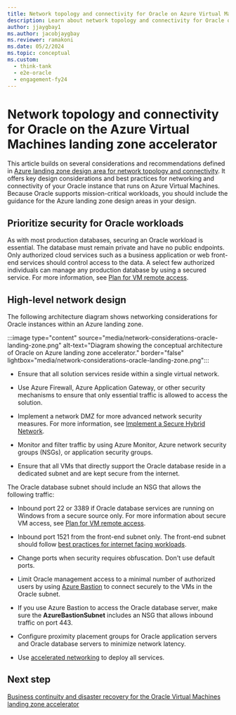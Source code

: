 ```yaml
---
title: Network topology and connectivity for Oracle on Azure Virtual Machines
description: Learn about network topology and connectivity for Oracle on Azure Virtual Machines.
author: jjaygbay1
ms.author: jacobjaygbay
ms.reviewer: ramakoni
ms.date: 05/2/2024
ms.topic: conceptual
ms.custom: 
  - think-tank
  - e2e-oracle
  - engagement-fy24
---
```


# Network topology and connectivity for Oracle on the Azure Virtual Machines landing zone accelerator

This article builds on several considerations and recommendations defined in [Azure landing zone design area for network topology and connectivity](../../ready/landing-zone/design-area/network-topology-and-connectivity.md). It offers key design considerations and best practices for networking and connectivity of your Oracle instance that runs on Azure Virtual Machines. Because Oracle supports mission-critical workloads, you should include the guidance for the Azure landing zone design areas in your design.

## Prioritize security for Oracle workloads

As with most production databases, securing an Oracle workload is essential. The database must remain private and have no public endpoints. Only authorized cloud services such as a business application or web front-end services should control access to the data. A select few authorized individuals can manage any production database by using a secured service. For more information, see [Plan for VM remote access](../../ready/azure-best-practices/plan-for-virtual-machine-remote-access.md).

## High-level network design

The following architecture diagram shows networking considerations for Oracle instances within an Azure landing zone.

:::image type="content" source="media/network-considerations-oracle-landing-zone.png" alt-text="Diagram showing the conceptual architecture of Oracle on Azure landing zone accelerator." border="false" lightbox="media/network-considerations-oracle-landing-zone.png":::

- Ensure that all solution services reside within a single virtual network.

- Use Azure Firewall, Azure Application Gateway, or other security mechanisms to ensure that only essential traffic is allowed to access the solution.

- Implement a network DMZ for more advanced network security measures. For more information, see [Implement a Secure Hybrid Network](/azure/architecture/reference-architectures/dmz/secure-vnet-dmz).

- Monitor and filter traffic by using Azure Monitor, Azure network security groups (NSGs), or application security groups.

- Ensure that all VMs that directly support the Oracle database reside in a dedicated subnet and are kept secure from the internet.

The Oracle database subnet should include an NSG that allows the following traffic:

- Inbound port 22 or 3389 if Oracle database services are running on Windows from a secure source only. For more information about secure VM access, see [Plan for VM remote access](../../ready/azure-best-practices/plan-for-virtual-machine-remote-access.md).

- Inbound port 1521 from the front-end subnet only. The front-end subnet should follow [best practices for internet facing workloads](/events/azure-iaas-day-2021-best-practices-securing-internet-facing-cloud-architecture-azure).

- Change ports when security requires obfuscation. Don't use default ports.

- Limit Oracle management access to a minimal number of authorized users by using [Azure Bastion](/azure/bastion/) to connect securely to the VMs in the Oracle subnet.

- If you use Azure Bastion to access the Oracle database server, make sure the **AzureBastionSubnet** includes an NSG that allows inbound traffic on port 443.

- Configure proximity placement groups for Oracle application servers and Oracle database servers to minimize network latency.

- Use [accelerated networking](/azure/virtual-network/accelerated-networking-overview) to deploy all services.

## Next step

[Business continuity and disaster recovery for the Oracle Virtual Machines landing zone accelerator](oracle-disaster-recovery-oracle-landing-zone.md)
